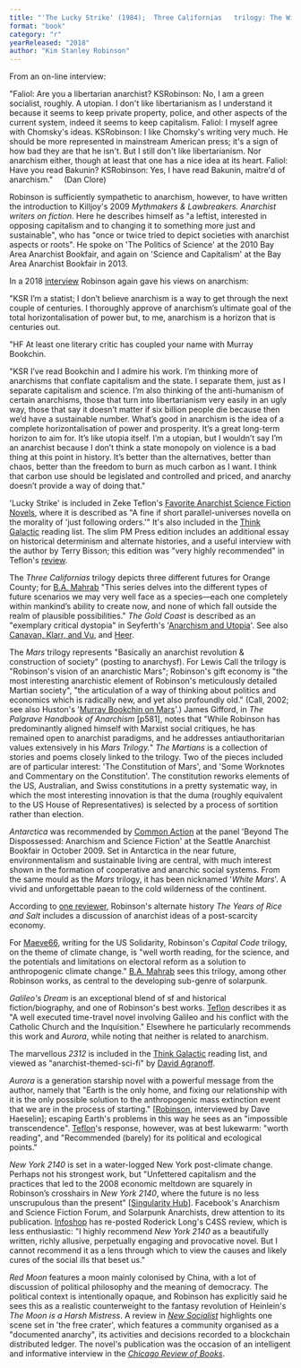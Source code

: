 ```yaml
---
title: "'The Lucky Strike' (1984);  Three Californias   trilogy: The Wild Shore (1984), The Gold Coast  (1988), and Pacific Edge (1990); Mars trilogy: Red Mars (1992), Green Mars  (1993), Blue Mars (1996);  Antarctica (1997); The Martians (1999); The Years of Rice and Salt (2002);  Capital Code  trilogy:   Forty Signs of Rain (2004), Fifty Degrees Below (2005), Sixty Days  and Counting (2007); Galileo's Dream (2009); 2312 (2012); Aurora (2015); New York  2140 (2017); Red Moon (2018)"
format: "book"
category: "r"
yearReleased: "2018"
author: "Kim Stanley Robinson"
---
```


From an on-line interview:

"Faliol: Are you a libertarian anarchist?
KSRobinson: No, I am a green socialist, roughly. A utopian. I don't like libertarianism as I understand it because it seems to keep private property, police, and other aspects of the current system, indeed it seems to keep capitalism.
Faliol: I myself agree with Chomsky's ideas.
KSRobinson: I like Chomsky's writing very much. He should be more represented in mainstream American press; it's a sign of how bad they are that he isn't. But I still don't like libertarianism. Nor anarchism either, though at least that one has a nice idea at its heart.
Faliol: Have you read Bakunin?
KSRobinson: Yes, I have read Bakunin, maitre'd of anarchism."     (Dan Clore)

Robinson is sufficiently sympathetic to anarchism, however, to have written the introduction to Killjoy's 2009 _Mythmakers & Lawbreakers. Anarchist writers on fiction_. Here he describes himself as "a leftist, interested in opposing capitalism and to changing it to something more just and sustainable", who has "once or twice tried to depict societies with anarchist aspects or roots". He spoke on 'The Politics of Science' at the 2010 Bay Area Anarchist Bookfair, and again on 'Science and Capitalism' at the Bay Area Anarchist Bookfair in 2013.

In a 2018 <a href="https://www.radicalphilosophy.com/interview/the-realism-of-our-time"> interview</a> Robinson again gave his views on anarchism:

"KSR I’m a statist; I don’t believe anarchism is a way to get through the next couple of centuries. I thoroughly approve of anarchism’s ultimate goal of the total horizontalisation of power but, to me, anarchism is a horizon that is centuries out.

"HF At least one literary critic has coupled your name with Murray Bookchin.

"KSR I’ve read Bookchin and I admire his work. I’m thinking more of anarchisms that conflate capitalism and the state. I separate them, just as I separate capitalism and science. I’m also thinking of the anti-humanism of certain anarchisms, those that turn into libertarianism very easily in an ugly way, those that say it doesn’t matter if six billion people die because then we’d have a sustainable number. What’s good in anarchism is the idea of a complete horizontalisation of power and prosperity. It’s a great long-term horizon to aim for. It’s like utopia itself. I’m a utopian, but I wouldn’t say I’m an anarchist because I don’t think a state monopoly on violence is a bad thing at this point in history. It’s better than the alternatives, better than chaos, better than the freedom to burn as much carbon as I want. I think that carbon use should be legislated and controlled and priced, and anarchy doesn’t provide a way of doing that."

'Lucky Strike' is included in Zeke Teflon's <a href="http://seesharppress.wordpress.com/2013/10/24/anarchist-science-fiction-favorite-novels/"> Favorite Anarchist Science Fiction Novels</a>, where it is described as "A fine if short parallel-universes novella on the morality of 'just following orders.'" It's also included in the <a href="http://thinkgalactic.org/reading-lists/by-author/">Think Galactic</a> reading list. The slim PM Press edition includes an additional essay on historical determinism and alternate histories, and a useful interview with the author by Terry Bisson; this edition was "very highly recommended" in Teflon's <a href="https://seesharppress.wordpress.com/2014/11/21/review-lucky-strike/"> review</a>.

The _Three Californias_ trilogy depicts three different futures for Orange County; for <a href="https://bamahrab.wordpress.com/2016/05/19/the-politics-of-science-fiction-kim-stanley-robinson-and-the-rise-of-solarpunk/"> B.A. Mahrab</a> "This series delves into the different types of future scenarios we may very well face as a species—each one completely within mankind’s ability to create now, and none of which fall outside the realm of plausible possibilities." _The Gold Coast_ is described as an "exemplary critical dystopia" in Seyferth's '<a href="https://www.academia.edu/4377644/Anarchism_and_Utopia">Anarchism and Utopia</a>'. See also <a href="https://web.duke.edu/polygraph/kimstanleyrobinson.pdf">Canavan, Klarr, and Vu</a>, and <a href="https://newrepublic.com/article/123217/new-utopians"> Heer</a>.

The _Mars_ trilogy represents "Basically an anarchist revolution & construction of society" (posting to anarchysf). For Lewis Call the trilogy is "Robinson's vision of an anarchistic Mars"; Robinson's gift economy is "the most interesting anarchistic element of Robinson's meticulously detailed Martian society", "the articulation of a way of thinking about politics and economics which is radically new, and yet also profoundly old." (Call, 2002; see also Huston's '<a href="https://theanarchistlibrary.org/library/shaun-huston-murray-bookchin-on-mars">Murray Bookchin on Mars</a>'.) James Gifford, in _The Palgrave Handbook of Anarchism_ [p581], notes that "While Robinson has predominantly aligned himself with Marxist social critiques, he has remained open to anarchist paradigms, and he addresses antiauthoritarian values extensively in his _Mars Trilogy._" _The Martians_ is a collection of stories and poems closely linked to the trilogy. Two of the pieces included are of particular interest: 'The Constitution of Mars', and 'Some Worknotes and Commentary on the Constitution'. The constitution reworks elements of the US, Australian, and Swiss constitutions in a pretty systematic way, in which the most interesting innovation is that the duma (roughly equivalent to the US House of Representatives) is selected by a process of sortition rather than election.

_Antarctica_ was recommended by <a href="http://nwsfsnews.blogspot.com/2009/10/i-wanna-read-sf-anarchy.html"> Common Action</a> at the panel 'Beyond The Dispossessed: Anarchism and Science Fiction' at the Seattle Anarchist Bookfair in October 2009. Set in Antarctica in the near future, environmentalism and sustainable living are central, with much interest shown in the formation of cooperative and anarchic social systems. From the same mould as the _Mars_ trilogy, it has been nicknamed '_White Mars_'. A vivid and unforgettable paean to the cold wilderness of the continent.

According to <a href="http://www.strangehorizons.com/2002/20020520/rice_and_salt.shtml">one reviewer</a>, Robinson's alternate history _The Years of Rice and Salt_ includes a discussion of anarchist ideas of a post-scarcity economy.

For <a href="http://www.solidarity-us.org/node/2137">Maeve66</a>, writing for the US Solidarity, Robinson's _Capital Code_ trilogy, on the theme of climate change, is "well worth reading, for the science, and the potentials and limitations on electoral reform as a solution to anthropogenic climate change." <a href="https://bamahrab.wordpress.com/2016/05/19/the-politics-of-science-fiction-kim-stanley-robinson-and-the-rise-of-solarpunk/"> B.A. Mahrab</a> sees this trilogy, among other Robinson works, as central to the developing sub-genre of solarpunk.

_Galileo's Dream_ is an exceptional blend of sf and historical fiction/biography, and one of Robinson's best works. <a href="https://seesharppress.wordpress.com/2015/01/05/a-few-favorite-atheist-science-fiction-novels-and-books-on-cults/">Teflon</a> describes it as "A well executed time-travel novel involving Galileo 
and his conflict with the Catholic Church and the Inquisition." Elsewhere he particularly recommends this work and _Aurora_, while noting that neither is related to anarchism.

The marvellous _2312_ is included in the <a href="http://thinkgalactic.org/reading-lists/by-author/">Think Galactic</a> reading list, and viewed as "anarchist-themed-sci-fi" by <a href="http://www.goodreads.com/review/show/536628085">David Agranoff</a>.

_Aurora_ is a generation starship novel with a powerful message from the author, namely that "Earth is the only home, and fixing our relationship with it is the only possible solution to the anthropogenic mass extinction event that we are in the process of starting." [<a href="http://www.publicbooks.org/interviews/earth-first-then-mars-an-interview-with-kim-stanley-robinson">Robinson</a>, interviewed by Dave Haeselin]; escaping Earth's problems in this way he sees as an "impossible transcendence". <a href="https://seesharppress.wordpress.com/2015/10/16/review-aurora-by-kim-stanley-robinson/"> Teflon</a>'s response, however, was at best lukewarm: "worth reading", and "Recommended (barely) for its political and ecological points."

_New York 2140_ is set in a water-logged New York post-climate change. Perhaps not his strongest work, but "Unfettered capitalism and the practices that led to the 2008 economic meltdown are squarely in Robinson’s crosshairs in _New York 2140_, where the future is no less unscrupulous than the present" [<a href="https://singularityhub.com/2017/01/06/new-york-2140-is-a-sci-fi-vision-of-the-world-reshaped-by-climate-change/">Singularity Hub</a>]. Facebook's Anarchism and Science Fiction Forum, and Solarpunk Anarchists, drew attention to its publication. <a href="http://news.infoshop.org/reviews/review-new-york-2140/">Infoshop</a>  has re-posted Roderick Long's C4SS review, which is less enthusiastic: "I highly recommend _New York 2140_ as a beautifully written, richly allusive, perpetually engaging and provocative novel. But I cannot recommend it as a lens through which to view the causes and likely cures of the social ills that beset us."

_Red Moon_ features a moon mainly colonised by China, with a lot of discussion of political philosophy and the meaning of democracy. The political context is intentionally opaque, and Robinson has explicitly said he sees this as a realistic counterweight to the fantasy revolution of Heinlein's _The Moon is a Harsh Mistress_. A review in <a href="https://newsocialist.org.uk/red-moon-red-earth/">_New Socialist_</a> highlights one scene set in 'the free crater', which features a community organised as a "documented anarchy", its activities and decisions recorded to a blockchain distributed ledger. The novel's publication was the occasion of an intelligent and informative interview in the <a href="https://chireviewofbooks.com/2019/01/07/kim-stanley-robinsons-lunar-revolution/">_Chicago Review of Books_</a>.
